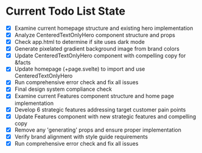 <!-- DO NOT EDIT - Managed by todo_list tool -->
<!-- Updated: 2025-09-28T08:57:57.201Z -->

# Current Todo List State

- [x] Examine current homepage structure and existing hero implementation
- [x] Analyze CenteredTextOnlyHero component structure and props
- [x] Check app.html to determine if site uses dark mode
- [x] Generate pixelated gradient background image from brand colors
- [x] Update CenteredTextOnlyHero component with compelling copy for &facts
- [x] Update homepage (+page.svelte) to import and use CenteredTextOnlyHero
- [x] Run comprehensive error check and fix all issues
- [x] Final design system compliance check
- [x] Examine current Features component structure and home page implementation
- [x] Develop 6 strategic features addressing target customer pain points
- [x] Update Features component with new strategic features and compelling copy
- [x] Remove any 'generating' props and ensure proper implementation
- [x] Verify brand alignment with style guide requirements
- [x] Run comprehensive error check and fix all issues
